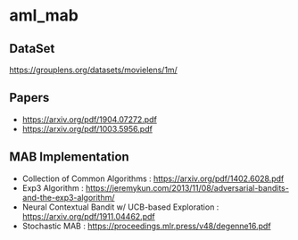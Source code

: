 # aml_mab

## DataSet
https://grouplens.org/datasets/movielens/1m/

## Papers
- https://arxiv.org/pdf/1904.07272.pdf
- https://arxiv.org/pdf/1003.5956.pdf

## MAB Implementation
- Collection of Common Algorithms : https://arxiv.org/pdf/1402.6028.pdf
- Exp3 Algorithm : https://jeremykun.com/2013/11/08/adversarial-bandits-and-the-exp3-algorithm/
- Neural Contextual Bandit w/ UCB-based Exploration : https://arxiv.org/pdf/1911.04462.pdf
- Stochastic MAB : https://proceedings.mlr.press/v48/degenne16.pdf
